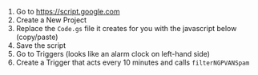 1. Go to https://script.google.com
2. Create a New Project
3. Replace the `Code.gs` file it creates for you with the javascript below (copy/paste)
4. Save the script
5. Go to Triggers (looks like an alarm clock on left-hand side)
6. Create a Trigger that acts every 10 minutes and calls `filterNGPVANSpam`
